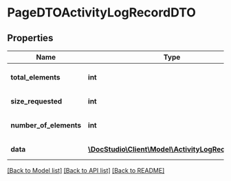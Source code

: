 # PageDTOActivityLogRecordDTO

## Properties
Name | Type | Description | Notes
------------ | ------------- | ------------- | -------------
**total_elements** | **int** | Total elements by request | [optional] 
**size_requested** | **int** | Requested size | [optional] 
**number_of_elements** | **int** | Fetched records count | [optional] 
**data** | [**\DocStudio\Client\Model\ActivityLogRecordDTO[]**](ActivityLogRecordDTO.md) | Data records | [optional] 

[[Back to Model list]](../../README.md#documentation-for-models) [[Back to API list]](../../README.md#documentation-for-api-endpoints) [[Back to README]](../../README.md)


